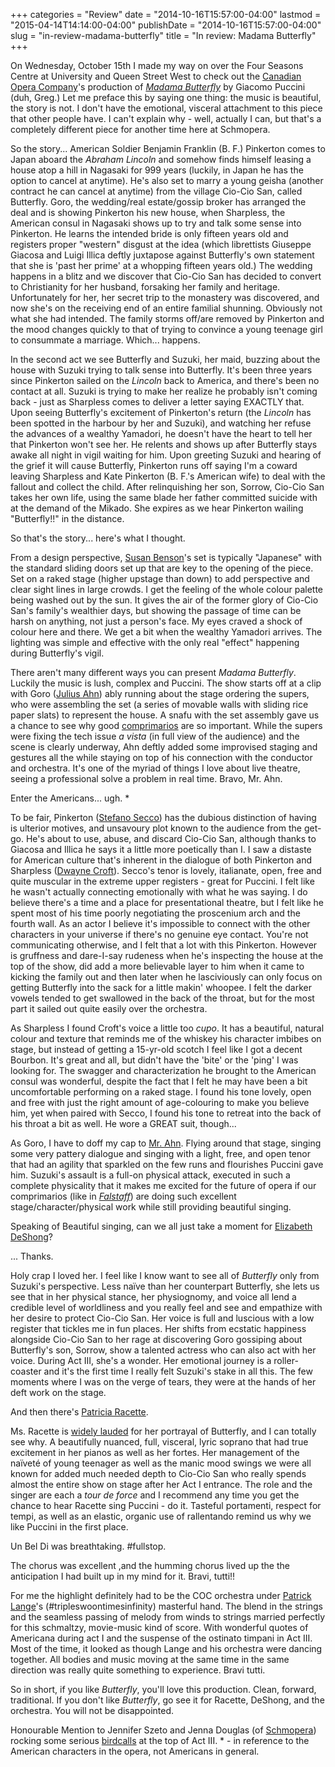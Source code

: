 +++
categories = "Review"
date = "2014-10-16T15:57:00-04:00"
lastmod = "2015-04-14T14:14:00-04:00"
publishDate = "2014-10-16T15:57:00-04:00"
slug = "in-review-madama-butterfly"
title = "In review: Madama Butterfly"
+++

On Wednesday, October 15th I made my way on over the Four Seasons Centre at University and Queen Street West to check out the [Canadian Opera Company](http://www.coc.ca/Home.aspx)'s production of [_Madama Butterfly_](http://www.coc.ca/PerformancesAndTickets/1415Season/MadamaButterfly.aspx) by Giacomo Puccini (duh, Greg.)
Let me preface this by saying one thing: the music is beautiful, the story is not. I don't have the emotional, visceral attachment to this piece that other people have. I can't explain why - well, actually I can, but that's a completely different piece for another time here at Schmopera.

So the story... American Soldier Benjamin Franklin (B. F.) Pinkerton comes to Japan aboard the _Abraham Lincoln_ and somehow finds himself leasing a house atop a hill in Nagasaki for 999 years (luckily, in Japan he has the option to cancel at anytime). He's also set to marry a young geisha (another contract he can cancel at anytime) from the village Cio-Cio San, called Butterfly. Goro, the wedding/real estate/gossip broker has arranged the deal and is showing Pinkerton his new house, when Sharpless, the American consul in Nagasaki shows up to try and talk some sense into Pinkerton. He learns the intended bride is only fifteen years old and registers proper "western" disgust at the idea (which librettists Giuseppe Giacosa and Luigi Illica deftly juxtapose against Butterfly's own statement that she is 'past her prime' at a whopping fifteen years old.) The wedding happens in a blitz and we discover that Cio-Cio San has decided to convert to Christianity for her husband, forsaking her family and heritage. Unfortunately for her, her secret trip to the monastery was discovered, and now she's on the receiving end of an entire familial shunning. Obviously not what she had intended. The family storms off/are removed by Pinkerton and the mood changes quickly to that of trying to convince a young teenage girl to consummate a marriage. Which... happens.

In the second act we see Butterfly and Suzuki, her maid, buzzing about the house with Suzuki trying to talk sense into Butterfly. It's been three years since Pinkerton sailed on the _Lincoln_ back to America, and there's been no contact at all. Suzuki is trying to make her realize he probably isn't coming back - just as Sharpless comes to deliver a letter saying EXACTLY that. Upon seeing Butterfly's excitement of Pinkerton's return (the _Lincoln_ has been spotted in the harbour by her and Suzuki), and watching her refuse the advances of a wealthy Yamadori, he doesn't have the heart to tell her that Pinkerton won't see her. He relents and shows up after Butterfly stays awake all night in vigil waiting for him. Upon greeting Suzuki and hearing of the grief it will cause Butterfly, Pinkerton runs off saying I'm a coward leaving Sharpless and Kate Pinkerton (B. F.'s American wife) to deal with the fallout and collect the child. After relinquishing her son, Sorrow, Cio-Cio San takes her own life, using the same blade her father committed suicide with at the demand of the Mikado. She expires as we hear Pinkerton wailing "Butterfly!!" in the distance.

So that's the story... here's what I thought.

From a design perspective, [Susan Benson](http://susanbensonart.com/design/)'s set is typically "Japanese" with the standard sliding doors set up that are key to the opening of the piece. Set on a raked stage (higher upstage than down) to add perspective and clear sight lines in large crowds. I get the feeling of the whole colour palette being washed out by the sun. It gives the air of the former glory of Cio-Cio San's family's wealthier days, but showing the passage of time can be harsh on anything, not just a person's face. My eyes craved a shock of colour here and there. We get a bit when the wealthy Yamadori arrives. The lighting was simple and effective with the only real "effect" happening during Butterfly's vigil.

There aren't many different ways you can present _Madama Butterfly_. Luckily the music is lush, complex and Puccini. The show starts off at a clip with Goro ([Julius Ahn](http://www.juliusahn.com/)) ably running about the stage ordering the supers, who were assembling the set (a series of movable walls with sliding rice paper slats) to represent the house. A snafu with the set assembly gave us a chance to see why good [comprimarios](http://en.wikipedia.org/wiki/Comprimario) are so important. While the supers were fixing the tech issue _a vista_ (in full view of the audience) and the scene is clearly underway, Ahn deftly added some improvised staging and gestures all the while staying on top of his connection with the conductor and orchestra. It's one of the myriad of things I love about live theatre, seeing a professional solve a problem in real time. Bravo, Mr. Ahn.

Enter the Americans... ugh. *

To be fair, Pinkerton ([Stefano Secco](http://www.stefanosecco.com/)) has the dubious distinction of having is ulterior motives, and unsavoury plot known to the audience from the get-go. He's about to use, abuse, and discard Cio-Cio San, although thanks to Giacosa and Illica he says it a little more poetically than I. I saw a distaste for American culture that's inherent in the dialogue of both Pinkerton and Sharpless ([Dwayne Croft](http://imgartists.com/artist/dwayne_croft)). Secco's tenor is lovely, italianate, open, free and quite muscular in the extreme upper registers - great for Puccini. I felt like he wasn't actually connecting emotionally with what he was saying. I do believe there's a time and a place for presentational theatre, but I felt like he spent most of his time poorly negotiating the proscenium arch and the fourth wall. As an actor I believe it's impossible to connect with the other characters in your universe if there's no genuine eye contact. You're not communicating otherwise, and I felt that a lot with this Pinkerton. However is gruffness and dare-I-say rudeness when he's inspecting the house at the top of the show, did add a more believable layer to him when it came to kicking the family out and then later when he lasciviously can only focus on getting Butterfly into the sack for a little makin' whoopee. I felt the darker vowels tended to get swallowed in the back of the throat, but for the most part it sailed out quite easily over the orchestra.

As Sharpless I found Croft's voice a little too _cupo_. It has a beautiful, natural colour and texture that reminds me of the whiskey his character imbibes on stage, but instead of getting a 15-yr-old scotch I feel like I got a decent Bourbon. It's great and all, but didn't have the 'bite' or the 'ping' I was looking for. The swagger and characterization he brought to the American consul was wonderful, despite the fact that I felt he may have been a bit uncomfortable performing on a raked stage. I found his tone lovely, open and free with just the right amount of age-colouring to make you believe him, yet when paired with Secco, I found his tone to retreat into the back of his throat a bit as well. He wore a GREAT suit, though...

As Goro, I have to doff my cap to [Mr. Ahn](http://www.juliusahn.com/). Flying around that stage, singing some very pattery dialogue and singing with a light, free, and open tenor that had an agility that sparkled on the few runs and flourishes Puccini gave him. Suzuki's assault is a full-on physical attack, executed in such a complete physicality that it makes me excited for the future of opera if our comprimarios (like in [_Falstaff_](http://www.coc.ca/PerformancesAndTickets/1415Season/Falstaff.aspx)) are doing such excellent stage/character/physical work while still providing beautiful singing.

Speaking of Beautiful singing, can we all just take a moment for [Elizabeth DeShong](http://www.elizabethdeshong.com/)?

... Thanks.

Holy crap I loved her. I feel like I know want to see all of _Butterfly_ only from Suzuki's perspective. Less naïve than her counterpart Butterfly, she lets us see that in her physical stance, her physiognomy, and voice all lend a credible level of worldliness and you really feel and see and empathize with her desire to protect Cio-Cio San. Her voice is full and luscious with a low register that tickles me in fun places. Her shifts from ecstatic happiness alongside Cio-Cio San to her rage at discovering Goro gossiping about Butterfly's son, Sorrow, show a talented actress who can also act with her voice. During Act III, she's a wonder. Her emotional journey is a roller-coaster and it's the first time I really felt Suzuki's stake in all this. The few moments where I was on the verge of tears, they were at the hands of her deft work on the stage.

And then there's [Patricia Racette](http://patriciaracette.com/).

Ms. Racette is [widely lauded](http://www.sfgate.com/music/article/Madama-Butterfly-review-Patricia-Racette-lifts-5556813.php) for her portrayal of Butterfly, and I can totally see why. A beautifully nuanced, full, visceral, lyric soprano that had true excitement in her pianos as well as her fortes. Her management of the naïveté of young teenager as well as the manic mood swings we were all known for added much needed depth to Cio-Cio San who really spends almost the entire show on stage after her Act I entrance. The role and the singer are each a _tour de force_ and I recommend any time you get the chance to hear Racette sing Puccini - do it. Tasteful portamenti, respect for tempi, as well as an elastic, organic use of rallentando remind us why we like Puccini in the first place.

Un Bel Di was breathtaking. #fullstop.

The chorus was excellent ,and the humming chorus lived up the the anticipation I had built up in my mind for it. Bravi, tutti!!

For me the highlight definitely had to be the COC orchestra under [Patrick Lange](http://www.artistsman.com/home/kuenstler_verzeichnis/dirigent/patrick-lange/)'s (#tripleswoontimesinfinity) masterful hand. The blend in the strings and the seamless passing of melody from winds to strings married perfectly for this schmaltzy, movie-music kind of score. With wonderful quotes of Americana during act I and the suspense of the ostinato timpani in Act III. Most of the time, it looked as though Lange and his orchestra were dancing together. All bodies and music moving at the same time in the same direction was really quite something to experience. Bravi tutti.

So in short, if you like _Butterfly_, you'll love this production. Clean, forward, traditional. If you don't like _Butterfly_, go see it for Racette, DeShong, and the orchestra. You will not be disappointed.

Honourable Mention to Jennifer Szeto and Jenna Douglas (of [Schmopera](http://schmopera.com/)) rocking some serious [birdcalls](/birdcalls-and-spoilers/) at the top of Act III. * - in reference to the American characters in the opera, not Americans in general.
